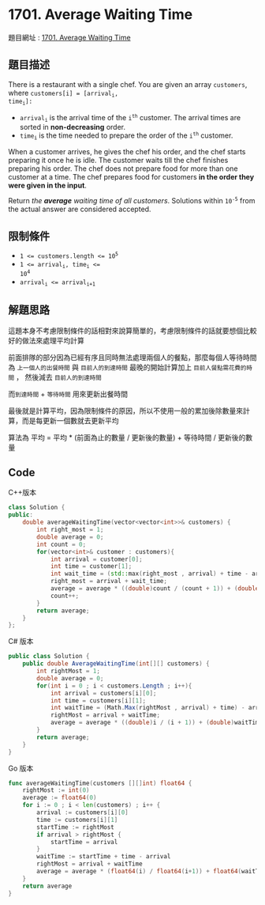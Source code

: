 # 1701. Average Waiting Time

題目網址 : [1701. Average Waiting Time](https://leetcode.com/problems/average-waiting-time/description)

## 題目描述

There is a restaurant with a single chef. You are given an array `customers`, where <code>customers[i] = [arrival<sub>i</sub>, time<sub>i</sub>]:</code>

- <code>arrival<sub>i</sub></code> is the arrival time of the <code>i<sup>th</sup></code> customer. The arrival times are sorted in **non-decreasing** order.
- <code>time<sub>i</sub></code> is the time needed to prepare the order of the <code>i<sup>th</sup></code> customer.

When a customer arrives, he gives the chef his order, and the chef starts preparing it once he is idle. The customer waits till the chef finishes preparing his order. The chef does not prepare food for more than one customer at a time. The chef prepares food for customers **in the order they were given in the input**.

Return _the **average** waiting time of all customers_. Solutions within <code>10<sup>-5</sup></code> from the actual answer are considered accepted.

## 限制條件

- <code>1 <= customers.length <= 10<sup>5</sup></code>
- <code>1 <= arrival<sub>i</sub>, time<sub>i</sub> <= 10<sup>4</sup></code>
- <code>arrival<sub>i</sub> <= arrival<sub>i+1</sub></code>

## 解題思路

這題本身不考慮限制條件的話相對來說算簡單的，考慮限制條件的話就要想個比較好的做法來處理平均計算

前面排隊的部分因為已經有序且同時無法處理兩個人的餐點，那麼每個人等待時間為 `上一個人的出餐時間` 與 `目前人的到達時間` 最晚的開始計算加上 `目前人餐點需花費的時間` ， 然後減去 `目前人的到達時間`

而`到達時間` + `等待時間` 用來更新出餐時間

最後就是計算平均，因為限制條件的原因，所以不使用一般的累加後除數量來計算，而是每更新一個數就去更新平均

算法為
平均 = 平均 \* (前面為止的數量 / 更新後的數量) + 等待時間 / 更新後的數量

## Code

C++版本

```C++
class Solution {
public:
    double averageWaitingTime(vector<vector<int>>& customers) {
        int right_most = 1;
        double average = 0;
        int count = 0;
        for(vector<int>& customer : customers){
            int arrival = customer[0];
            int time = customer[1];
            int wait_time = (std::max(right_most , arrival) + time - arrival);
            right_most = arrival + wait_time;
            average = average * ((double)count / (count + 1)) + (double)wait_time / (count + 1);
            count++;
        }
        return average;
    }
};
```

C# 版本

```C#
public class Solution {
    public double AverageWaitingTime(int[][] customers) {
        int rightMost = 1;
        double average = 0;
        for(int i = 0 ; i < customers.Length ; i++){
            int arrival = customers[i][0];
            int time = customers[i][1];
            int waitTime = (Math.Max(rightMost , arrival) + time) - arrival;
            rightMost = arrival + waitTime;
            average = average * ((double)i / (i + 1)) + (double)waitTime / (i + 1);
        }
        return average;
    }
}
```

Go 版本

```go
func averageWaitingTime(customers [][]int) float64 {
    rightMost := int(0)
    average := float64(0)
    for i := 0 ; i < len(customers) ; i++ {
        arrival := customers[i][0]
        time := customers[i][1]
        startTime := rightMost
        if arrival > rightMost {
            startTime = arrival
        }
        waitTime := startTime + time - arrival
        rightMost = arrival + waitTime
        average = average * (float64(i) / float64(i+1)) + float64(waitTime) / float64(i + 1)
    }
    return average
}
```
